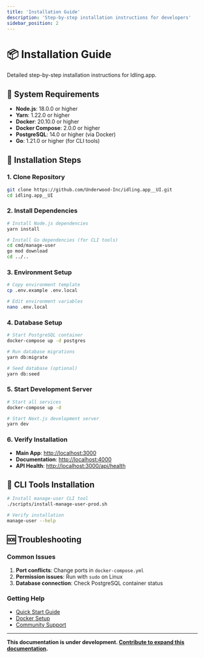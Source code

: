 ```yaml
---
title: 'Installation Guide'
description: 'Step-by-step installation instructions for developers'
sidebar_position: 2
---
```


# 📦 Installation Guide

Detailed step-by-step installation instructions for Idling.app.

## 🔧 System Requirements

- **Node.js**: 18.0.0 or higher
- **Yarn**: 1.22.0 or higher
- **Docker**: 20.10.0 or higher
- **Docker Compose**: 2.0.0 or higher
- **PostgreSQL**: 14.0 or higher (via Docker)
- **Go**: 1.21.0 or higher (for CLI tools)

## 🚀 Installation Steps

### 1. Clone Repository

```bash
git clone https://github.com/Underwood-Inc/idling.app__UI.git
cd idling.app__UI
```

### 2. Install Dependencies

```bash
# Install Node.js dependencies
yarn install

# Install Go dependencies (for CLI tools)
cd cmd/manage-user
go mod download
cd ../..
```

### 3. Environment Setup

```bash
# Copy environment template
cp .env.example .env.local

# Edit environment variables
nano .env.local
```

### 4. Database Setup

```bash
# Start PostgreSQL container
docker-compose up -d postgres

# Run database migrations
yarn db:migrate

# Seed database (optional)
yarn db:seed
```

### 5. Start Development Server

```bash
# Start all services
docker-compose up -d

# Start Next.js development server
yarn dev
```

### 6. Verify Installation

- **Main App**: [http://localhost:3000](http://localhost:3000)
- **Documentation**: [http://localhost:4000](http://localhost:4000)
- **API Health**: [http://localhost:3000/api/health](http://localhost:3000/api/health)

## 🔧 CLI Tools Installation

```bash
# Install manage-user CLI tool
./scripts/install-manage-user-prod.sh

# Verify installation
manage-user --help
```

## 🆘 Troubleshooting

### Common Issues

1. **Port conflicts**: Change ports in `docker-compose.yml`
2. **Permission issues**: Run with `sudo` on Linux
3. **Database connection**: Check PostgreSQL container status

### Getting Help

- [Quick Start Guide](/getting-started/quickstart/)
- [Docker Setup](/getting-started/docker/)
- [Community Support](/community/)

---

**This documentation is under development. [Contribute to expand this documentation](/community/contributing/).**
